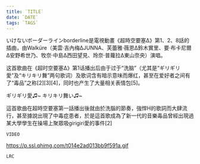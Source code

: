 ```yaml
---
title: `TITLE`
date: `DATE`
tags: `TAGS`
---
```


いけないボーダーラインborderline是電視動畫《超時空要塞Δ》第1、2、8話的插曲，由Walküre（美雲·吉內梅ΔJUNNA、芙蕾雅·薇恩Δ鈴木實里、要·布卡尼爾Δ安野希世乃、牧奈·中島Δ西田望見、玲奈·普蘿拉Δ東山奈央）演唱。

这首歌曲在《超时空要塞Δ》第1话播出后由于过于“洗脑”（尤其是“ギリギリ愛”及“キリキリ舞”两句歌词）及歌词含有暗示意味而爆红，甚至在爱好者之间有了“毒品”之称[2][3][4]，同时也产生了大量相关表情包[5]。

ギリギリ愛♫~ キリキリ舞い♫~

這首歌曲在超時空要塞第一話播出後就由於洗腦的節奏，強悍H的歌詞而大肆流行，甚至據說出現了中毒症患者，於是這首歌成為了新一代的音樂毒品曾經出現過某大學學生在操場上聚眾吸girigiri愛的事件[2]

`VIDEO`

https://p.ssl.qhimg.com/t014e2ad013bb9f591a.gif

`LRC`
